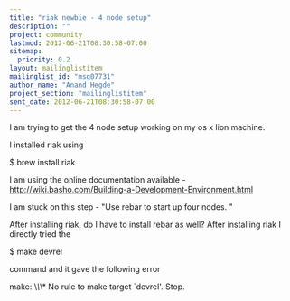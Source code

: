 ```yaml
---
title: "riak newbie - 4 node setup"
description: ""
project: community
lastmod: 2012-06-21T08:30:58-07:00
sitemap:
  priority: 0.2
layout: mailinglistitem
mailinglist_id: "msg07731"
author_name: "Anand Hegde"
project_section: "mailinglistitem"
sent_date: 2012-06-21T08:30:58-07:00
---
```



I am trying to get the 4 node setup working on my os x lion machine.

I installed riak using

$ brew install riak

I am using the online documentation available -
http://wiki.basho.com/Building-a-Development-Environment.html

I am stuck on this step - "Use rebar to start up four nodes. "

After installing riak, do I have to install rebar as well? After installing
riak I directly tried the

$ make devrel

command and it gave the following error

make: \\*\\*\\* No rule to make target `devrel'. Stop.
